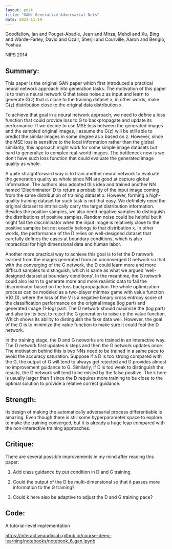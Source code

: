 ```yaml
---
layout: post
title: "GAN: Generative Adversarial Nets"
date: 2022-11-19
---
```

Goodfellow, Ian and Pouget-Abadie, Jean and Mirza, Mehdi and Xu, Bing and Warde-Farley, David and Ozair, Sherjil and Courville, Aaron and Bengio, Yoshua

NIPS 2014

## Summary:

This paper is the original GAN paper which first introduced a practical neural network approach into generation tasks. The motivation of this paper is to train a neural network G that takes noise z as input and learn to generate G(z) that is close to the training dataset x, in other words, make G(z) distribution close to the original data distribution x. 

To achieve that goal in a neural network approach, we need to define a loss function that could provide loss to G to backpropagate and update its performance. If we decide to use MSE loss between the generated images and the sampled original images, I assume the G(z) will be still able to predict the similar images in some degree as x based on z. However, since the MSE loss is sensitive to the local information rather than the global similarity, this approach might work for some simple image datasets but hard to generalize to complex real-world images. The bottleneck now is we don’t have such loss function that could evaluate the generated image quality as whole. 

A quite straightforward way is to train another neural network to evaluate the generation quality as whole since NN are good at capture global information. The authors also adopted this idea and trained another NN named ‘Discriminator’ D to return a probability of the input image coming from the same distribution of training dataset x. However, forming a high-quality training dataset for such task is not that easy. We definitely need the original dataset to intrinsically carry the target distribution information. Besides the positive samples, we also need negative samples to distinguish the distributions of positive samples. Random noise could be helpful but it might fail the discriminator when the input image is relatively close to the positive samples but not exactly belongs to that distribution x. In other words, the performance of the D relies on well-designed dataset that carefully defines the cases at boundary conditions, which is also impractical for high dimensional data and human labor.

Another more practical way to achieve this goal is to let the D network learned from the images generated from an unconverged G network so that with the converging of the G network, the D could learn more and more difficult samples to distinguish, which is same as what we argued ‘well-designed dataset at boundary conditions’. In the meantime, the G network could also learn to generate more and more realistic data to fail the discriminator based on the loss backpropagation The whole optimization process can be modeled as a two-player minmax game with value function V(G,D), where the loss of the V is a negative binary cross entropy score of the classification performance on the original image (log part) and generated image (1-log) part. The D network should maximize the (log  part) and also try its best to reject the G generation to raise up the value function. Which shows its ability to distinguish the fake data well. However, the goal of the G is to minimize the value function to make sure it could fool the D network. 

In the training stage, the D and G networks are trained in an interactive way. The D network first updates k steps and then the G network updates once. The motivation behind this is two NNs need to be trained in a same pace to avoid the accuracy saturation. Suppose if a D is too strong compared with the G, the output of G will tend to always get rejected and D provides almost no improvement guidance to G. Similarly, if D is too weak to distinguish the results, the G network will tend to be misled by the false positive. The k here is usually larger than 1 since the D requires more training to be close to the optimal solution to provide a relative correct guidance.

## Strength:
Its design of making the automatically adversarial process differentiable is amazing. Even though there is still some hyperparameter space to explore to make the training converged, but it is already a huge leap compared with the non-interactive training approaches.

## Critique:
There are several possible improvements in my mind after reading this paper:

1.	Add class guidance by put condition in D and G training.

2.	Could the output of the D be multi-dimensional so that it passes more information to the G training?

3.	Could k here also be adaptive to adjust the D and G training pace?

## Code:
A tutorial-level implementation

<https://interactiveaudiolab.github.io/course-deep-learning/notebooks/notebook_6_gan.ipynb>
